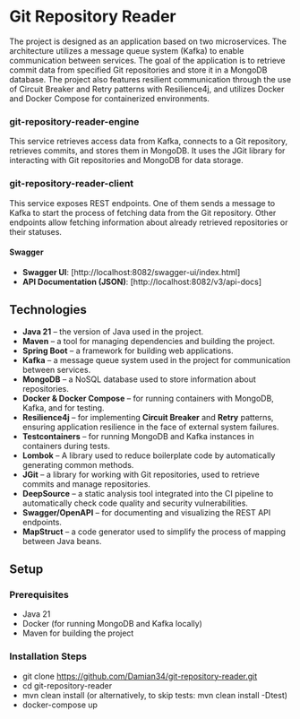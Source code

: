 # Git Repository Reader

The project is designed as an application based on two microservices. The architecture utilizes a message queue system (Kafka) to enable communication between services. The goal of the application is to retrieve commit data from specified Git repositories and store it in a MongoDB database. The project also features resilient communication through the use of Circuit Breaker and Retry patterns with Resilience4j, and utilizes Docker and Docker Compose for containerized environments.

### git-repository-reader-engine

This service retrieves access data from Kafka, connects to a Git repository, retrieves commits, and stores them in MongoDB. It uses the JGit library for interacting with Git repositories and MongoDB for data storage.

### git-repository-reader-client

This service exposes REST endpoints. One of them sends a message to Kafka to start the process of fetching data from the Git repository. Other endpoints allow fetching information about already retrieved repositories or their statuses.

#### Swagger

- **Swagger UI**: [http://localhost:8082/swagger-ui/index.html]
- **API Documentation (JSON)**: [http://localhost:8082/v3/api-docs]

## Technologies

- **Java 21** – the version of Java used in the project.
- **Maven** – a tool for managing dependencies and building the project.
- **Spring Boot** – a framework for building web applications.
- **Kafka** – a message queue system used in the project for communication between services.
- **MongoDB** – a NoSQL database used to store information about repositories.
- **Docker & Docker Compose** – for running containers with MongoDB, Kafka, and for testing.
- **Resilience4j** – for implementing **Circuit Breaker** and **Retry** patterns, ensuring application resilience in the face of external system failures.
- **Testcontainers** – for running MongoDB and Kafka instances in containers during tests.
- **Lombok** – A library used to reduce boilerplate code by automatically generating common methods.
- **JGit** – a library for working with Git repositories, used to retrieve commits and manage repositories.
- **DeepSource** – a static analysis tool integrated into the CI pipeline to automatically check code quality and security vulnerabilities.
- **Swagger/OpenAPI** – for documenting and visualizing the REST API endpoints.
- **MapStruct** – a code generator used to simplify the process of mapping between Java beans.

## Setup

### Prerequisites
- Java 21
- Docker (for running MongoDB and Kafka locally)
- Maven for building the project

### Installation Steps

- git clone https://github.com/Damian34/git-repository-reader.git
- cd git-repository-reader
- mvn clean install (or alternatively, to skip tests: mvn clean install -Dtest)
- docker-compose up
